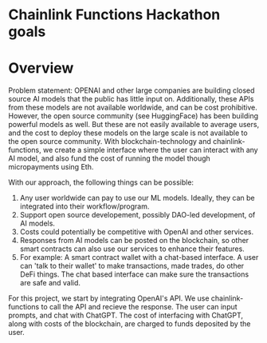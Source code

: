 # Chainlink Functions Hackathon goals


# Overview
Problem statement: OPENAI and other large companies are building closed source AI models that the public has little input on. Additionally, these APIs from these models are not available worldwide, and can be cost prohibitive. However, the open source community (see HuggingFace) has been building powerful models as well. But these are not easily available to average users, and the cost to deploy these models on the large scale is not available to the open source community. With blockchain-technology and chainlink-functions, we create a simple interface where the user can interact with any AI model, and also fund the cost of running the model though micropayments using Eth. 

With our approach, the following things can be possible:
1. Any user worldwide can pay to use our ML models. Ideally, they can be integrated into their workflow/program. 
2. Support open source developement, possibly DAO-led development, of AI models. 
3. Costs could potentially be competitive with OpenAI and other services. 
4. Responses from AI models can be posted on the blockchain, so other smart contracts can also use our services to enhance their features.
5. For example: A smart contract wallet with a chat-based interface. A user can 'talk to their wallet' to make transactions, made trades, do other DeFi things. The chat based interface can make sure the transactions are safe and valid. 


For this project, we start by integrating OpenAI's API. We use chainlink-functions to call the API and recieve the response. The user can input prompts, and chat with ChatGPT. The cost of interfacing with ChatGPT, along with costs of the blockchain, are charged to funds deposited by the user. 


